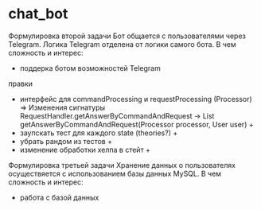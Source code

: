 # chat_bot
Формулировка второй задачи
Бот общается с пользователями через Telegram. 
Логика Telegram отделена от логики самого бота.
В чем сложность и интерес:
- поддерка ботом возможностей Telegram 


правки
- интерфейс для commandProcessing и requestProcessing (Processor)
  => Изменения сигнатуры RequestHandler.getAnswerByCommandAndRequest ->
    List<String> getAnswerByCommandAndRequest(Processor processor, User user) +
- заупскать тест для каждого state (theories?) +
- убрать рандом из тестов +
- изменение обработки хелпа в стейт +

Формулировка третьей задачи
Хранение данных о пользователях осуществяется с использованием базы данных
MySQL.
В чем сложность и интерес:
- работа с базой данных